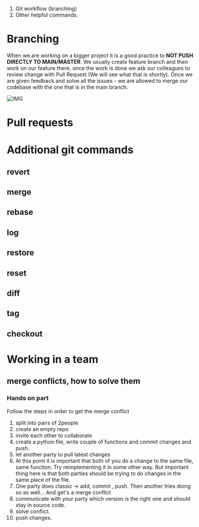 1. Git workflow (branching)
1. Other helpful commands.


# Branching
When we are working on a bigger project it is a good practice to **NOT PUSH DIRECTLY TO MAIN/MASTER**. We usually create feature branch and then work on our feature there, once the work is done we ask our colleagues to review change with Pull Request (We will see what that is shortly). Once we are given feedback and solve all the issues - we are allowed to merge our codebase with the one that is in the main branch.

![IMG](https://github.com/CodeAcademy-Online/python-new-material/blob/master/images/git_branch.svg)


# Pull requests

# Additional git commands
## revert
## merge
## rebase
## log
## restore
## reset 
## diff
## tag
## checkout

# Working in a team

## merge conflicts, how to solve them
### Hands on part
Follow the steps in order to get the merge conflict

1. split into pairs of 2people
1. create an empty repo
1. invite each other to collaborate
1. create a python file, write couple of functions and commit changes and push.
1. let another party to pull latest changes
1. At this point it is important that both of you do a change to the same file, same function. Try reimplementing it in some other way. But important thing here is that both parties should be trying to do changes in the same place of the file.
1. One party does classic -> add, commit , push. Then another tries doing so as well... And get's a merge conflict
1. communicate with your party which version is the right one and should stay in source code.
1. solve conflict.
1. push changes.
##
